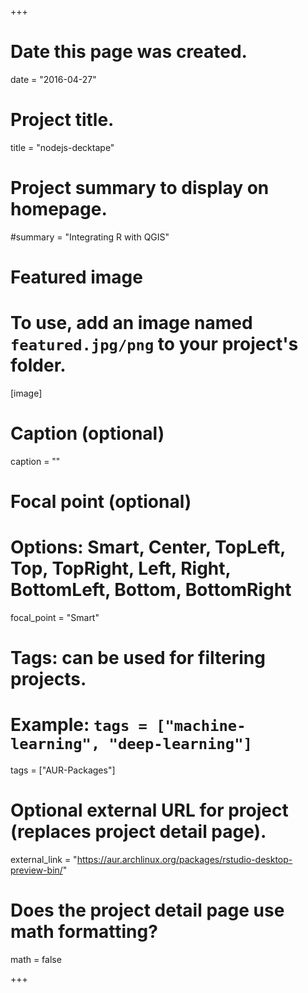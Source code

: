 +++
# Date this page was created.
date = "2016-04-27"

# Project title.
title = "nodejs-decktape"

# Project summary to display on homepage.
#summary = "Integrating R with QGIS"

# Featured image
# To use, add an image named `featured.jpg/png` to your project's folder. 
[image]
  # Caption (optional)
  caption = ""

  # Focal point (optional)
  # Options: Smart, Center, TopLeft, Top, TopRight, Left, Right, BottomLeft, Bottom, BottomRight
  focal_point = "Smart"

# Tags: can be used for filtering projects.
# Example: `tags = ["machine-learning", "deep-learning"]`
tags = ["AUR-Packages"]

# Optional external URL for project (replaces project detail page).
external_link = "https://aur.archlinux.org/packages/rstudio-desktop-preview-bin/"

# Does the project detail page use math formatting?
math = false

+++



